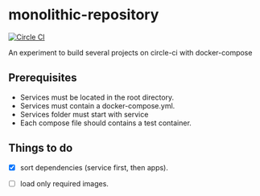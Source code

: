 # monolithic-repository

[![Circle CI](https://circleci.com/gh/dstendardi/monolithic-repository.svg?style=shield)](https://circleci.com/gh/dstendardi/monolithic-repository)

An experiment to build several projects on circle-ci with docker-compose

## Prerequisites

- Services must be located in the root directory.
- Services must contain a docker-compose.yml.
- Services folder must start with service
- Each compose file should contains a test container.

## Things to do

- [x] sort dependencies (service first, then apps). 
- [ ] load only required images. 


